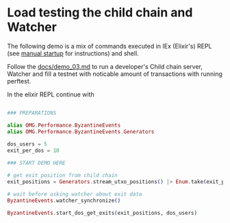 # Load testing the child chain and Watcher

The following demo is a mix of commands executed in IEx (Elixir's) REPL (see [manual startup](/docs/manual_service_startup.md) for instructions) and shell.

Follow the [docs/demo_03.md](/docs/demo_03.md) to run a developer's Child chain server, Watcher and fill a testnet with noticable amount of transactions with running perftest.

In the elixir REPL continue with
```elixir

### PREPARATIONS

alias OMG.Performance.ByzantineEvents
alias OMG.Performance.ByzantineEvents.Generators
 
dos_users = 5
exit_per_dos = 10

### START DEMO HERE

# get exit position from child chain
exit_positions = Generators.stream_utxo_positions() |> Enum.take(exit_per_dos)

# wait before asking watcher about exit data
ByzantineEvents.watcher_synchronize()

ByzantineEvents.start_dos_get_exits(exit_positions, dos_users)
```
